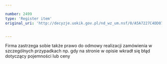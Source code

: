```yaml
---

number: 2499
type: 'Register item'
original_uri: 'http://decyzje.uokik.gov.pl/nd_wz_um.nsf/0/A5A7227C4DD07685C125790A00447C05?OpenDocument'


---
```


Firma zastrzega sobie także prawo do odmowy realizacji zamówienia w szczególnych przypadkach np. gdy na stronie w opisie wkradł się błąd dotyczący pojemności lub ceny
